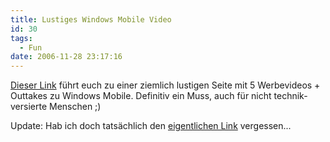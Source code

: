 ```yaml
---
title: Lustiges Windows Mobile Video
id: 30
tags:
  - Fun
date: 2006-11-28 23:17:16
---
```


[Dieser Link](http://www.microsoft.com/windowsmobile/workwherever/default.mspx) führt euch zu einer ziemlich lustigen Seite mit 5 Werbevideos + Outtakes zu Windows Mobile. Definitiv ein Muss, auch für nicht technik-versierte Menschen ;)

Update: Hab ich doch tatsächlich den [eigentlichen Link](http://www.microsoft.com/windowsmobile/workwherever/default.mspx) vergessen...